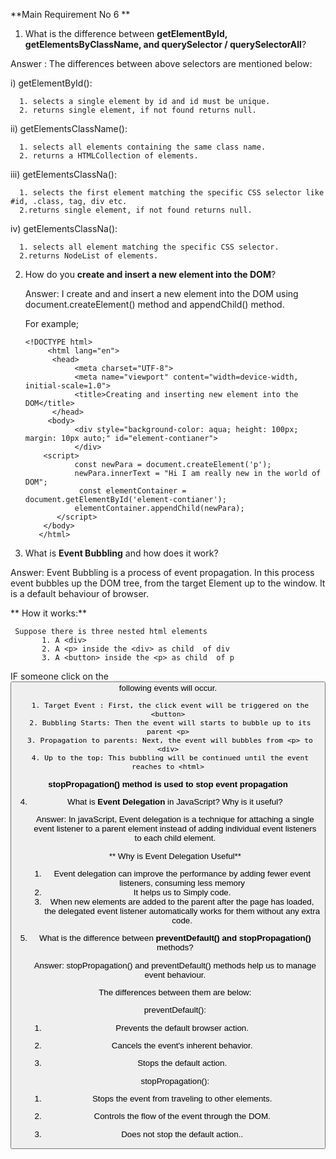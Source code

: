 **Main Requirement No 6 **



1. What is the difference between **getElementById, getElementsByClassName, and querySelector / querySelectorAll**?
 
 Answer : The differences between above selectors are mentioned below:
   
   i) getElementById():
   
      1. selects a single element by id and id must be unique.
      2. returns single element, if not found returns null.
         
   ii) getElementsClassName():
   
      1. selects all elements containing the same class name.
      2. returns a HTMLCollection of elements.
         
   iii) getElementsClassNa():
   
      1. selects the first element matching the specific CSS selector like #id, .class, tag, div etc.
      2.returns single element, if not found returns null.

   iv) getElementsClassNa():
   
      1. selects all element matching the specific CSS selector.
      2.returns NodeList of elements.

2. How do you **create and insert a new element into the DOM**?

   Answer: I create and and insert a new element into the DOM using document.createElement() method and appendChild() method.
   
    For example;
   
       <!DOCTYPE html>
            <html lang="en">
             <head>
                  <meta charset="UTF-8">
                  <meta name="viewport" content="width=device-width, initial-scale=1.0">
                  <title>Creating and inserting new element into the DOM</title>
             </head>
            <body>
                  <div style="background-color: aqua; height: 100px; margin: 10px auto;" id="element-contianer">
                  </div>
           <script>
                  const newPara = document.createElement('p');
                  newPara.innerText = "Hi I am really new in the world of DOM";
                   const elementContainer = document.getElementById('element-contianer');
                  elementContainer.appendChild(newPara);
              </script>
           </body>
          </html>


3. What is **Event Bubbling** and how does it work?
 
  Answer: Event Bubbling is a process of event propagation. In this process event bubbles up the DOM tree,
   from the target Element up to the window. It is a default behaviour of browser.

**   How it works:**

     Suppose there is three nested html elements
           1. A <div> 
           2. A <p> inside the <div> as child  of div
           3. A <button> inside the <p> as child  of p
   
   IF someone click on the <button> following events will occur.
   
     1. Target Event : First, the click event will be triggered on the <button>
     2. Bubbling Starts: Then the event will starts to bubble up to its parent <p>
     3. Propagation to parents: Next, the event will bubbles from <p> to <div>
     4. Up to the top: This bubbling will be continued until the event reaches to <html>

   **stopPropagation() method is used to stop event propagation**
   




4. What is **Event Delegation** in JavaScript? Why is it useful?
   
   Answer: In javaScript, Event delegation is a technique for attaching a single event listener to
    a parent element instead of adding individual event listeners to each child element.

    ** Why is Event Delegation Useful**
   
    1. Event delegation can improve the performance by adding fewer event listeners, consuming less memory
    2. It helps us to Simply code.
    3. When new elements are added to the parent after the page has loaded,
     the delegated event listener automatically works for them without any extra code.
    


5. What is the difference between **preventDefault() and stopPropagation()** methods?

   Answer: stopPropagation() and preventDefault() methods help us to manage event behaviour.

   The differences between them are below:

    preventDefault():
   
    1.	Prevents the default browser action.

    2.	Cancels the event's inherent behavior.
    
    3.	Stops the default action.
    
  	stopPropagation():
   
    1.	Stops the event from traveling to other elements.

    2.	Controls the flow of the event through the DOM.

    3.	Does not stop the default action..
    

